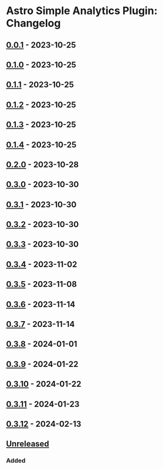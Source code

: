 # Astro Simple Analytics Plugin: Changelog

## [0.0.1] - 2023-10-25

## [0.1.0] - 2023-10-25

## [0.1.1] - 2023-10-25

## [0.1.2] - 2023-10-25

## [0.1.3] - 2023-10-25

## [0.1.4] - 2023-10-25

## [0.2.0] - 2023-10-28

## [0.3.0] - 2023-10-30

## [0.3.1] - 2023-10-30

## [0.3.2] - 2023-10-30

## [0.3.3] - 2023-10-30

## [0.3.4] - 2023-11-02

## [0.3.5] - 2023-11-08

## [0.3.6] - 2023-11-14

## [0.3.7] - 2023-11-14

## [0.3.8] - 2024-01-01

## [0.3.9] - 2024-01-22

## [0.3.10] - 2024-01-22

## [0.3.11] - 2024-01-23

## [0.3.12] - 2024-02-13

## [Unreleased]

### Added

[unreleased]: https://github.com/ViorelMocanu/astro-simpleanalytics-plugin/compare/v0.3.12...main
[0.0.1]: https://github.com/ViorelMocanu/astro-simpleanalytics-plugin/commit/5c55c637d837f31694d4da7fdcf32fe8d53224c6
[0.1.0]: https://github.com/ViorelMocanu/astro-simpleanalytics-plugin/releases/tag/v0.1.0
[0.1.1]: https://github.com/ViorelMocanu/astro-simpleanalytics-plugin/releases/tag/v0.1.1
[0.1.2]: https://github.com/ViorelMocanu/astro-simpleanalytics-plugin/releases/tag/v0.1.2
[0.1.3]: https://github.com/ViorelMocanu/astro-simpleanalytics-plugin/releases/tag/v0.1.3
[0.1.4]: https://github.com/ViorelMocanu/astro-simpleanalytics-plugin/releases/tag/v0.1.4
[0.2.0]: https://github.com/ViorelMocanu/astro-simpleanalytics-plugin/releases/tag/v0.2.0
[0.3.0]: https://github.com/ViorelMocanu/astro-simpleanalytics-plugin/releases/tag/v0.3.0
[0.3.1]: https://github.com/ViorelMocanu/astro-simpleanalytics-plugin/releases/tag/v0.3.1
[0.3.2]: https://github.com/ViorelMocanu/astro-simpleanalytics-plugin/releases/tag/v0.3.2
[0.3.3]: https://github.com/ViorelMocanu/astro-simpleanalytics-plugin/releases/tag/v0.3.3
[0.3.4]: https://github.com/ViorelMocanu/astro-simpleanalytics-plugin/releases/tag/v0.3.4
[0.3.5]: https://github.com/ViorelMocanu/astro-simpleanalytics-plugin/releases/tag/v0.3.5
[0.3.6]: https://github.com/ViorelMocanu/astro-simpleanalytics-plugin/releases/tag/v0.3.6
[0.3.7]: https://github.com/ViorelMocanu/astro-simpleanalytics-plugin/releases/tag/v0.3.7
[0.3.8]: https://github.com/ViorelMocanu/astro-simpleanalytics-plugin/releases/tag/v0.3.8
[0.3.9]: https://github.com/ViorelMocanu/astro-simpleanalytics-plugin/releases/tag/v0.3.9
[0.3.10]: https://github.com/ViorelMocanu/astro-simpleanalytics-plugin/releases/tag/v0.3.10
[0.3.11]: https://github.com/ViorelMocanu/astro-simpleanalytics-plugin/releases/tag/v0.3.11
[0.3.12]: https://github.com/ViorelMocanu/astro-simpleanalytics-plugin/compare/v0.3.11...v0.3.12
